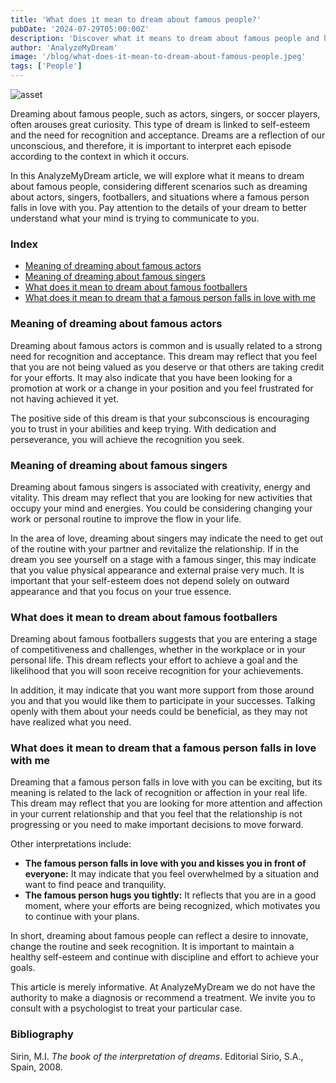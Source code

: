 ```yaml
---
title: 'What does it mean to dream about famous people?'
pubDate: '2024-07-29T05:00:00Z'
description: 'Discover what it means to dream about famous people and how these dreams can reflect your desires for recognition, creativity, and more.'
author: 'AnalyzeMyDream'
image: '/blog/what-does-it-mean-to-dream-about-famous-people.jpeg'
tags: ['People']
---
```


![asset](/blog/what-does-it-mean-to-dream-about-famous-people.jpeg)

Dreaming about famous people, such as actors, singers, or soccer players, often arouses great curiosity. This type of dream is linked to self-esteem and the need for recognition and acceptance. Dreams are a reflection of our unconscious, and therefore, it is important to interpret each episode according to the context in which it occurs.

In this AnalyzeMyDream article, we will explore what it means to dream about famous people, considering different scenarios such as dreaming about actors, singers, footballers, and situations where a famous person falls in love with you. Pay attention to the details of your dream to better understand what your mind is trying to communicate to you.

### Index

- [Meaning of dreaming about famous actors](#meaning-of-dreaming-about-famous-actors)
- [Meaning of dreaming about famous singers](#meaning-of-dreaming-about-famous-singers)
- [What does it mean to dream about famous footballers](#what-does-it-mean-to-dream-about-famous-footballers)
- [What does it mean to dream that a famous person falls in love with me](#what-does-it-mean-to-dream-that-a-famous-person-falls-in-love-with-me)

### Meaning of dreaming about famous actors

Dreaming about famous actors is common and is usually related to a strong need for recognition and acceptance. This dream may reflect that you feel that you are not being valued as you deserve or that others are taking credit for your efforts. It may also indicate that you have been looking for a promotion at work or a change in your position and you feel frustrated for not having achieved it yet.

The positive side of this dream is that your subconscious is encouraging you to trust in your abilities and keep trying. With dedication and perseverance, you will achieve the recognition you seek. 

### Meaning of dreaming about famous singers

Dreaming about famous singers is associated with creativity, energy and vitality. This dream may reflect that you are looking for new activities that occupy your mind and energies. You could be considering changing your work or personal routine to improve the flow in your life.

In the area of ​​love, dreaming about singers may indicate the need to get out of the routine with your partner and revitalize the relationship. If in the dream you see yourself on a stage with a famous singer, this may indicate that you value physical appearance and external praise very much. It is important that your self-esteem does not depend solely on outward appearance and that you focus on your true essence.

### What does it mean to dream about famous footballers

Dreaming about famous footballers suggests that you are entering a stage of competitiveness and challenges, whether in the workplace or in your personal life. This dream reflects your effort to achieve a goal and the likelihood that you will soon receive recognition for your achievements.

In addition, it may indicate that you want more support from those around you and that you would like them to participate in your successes. Talking openly with them about your needs could be beneficial, as they may not have realized what you need.

### What does it mean to dream that a famous person falls in love with me

Dreaming that a famous person falls in love with you can be exciting, but its meaning is related to the lack of recognition or affection in your real life. This dream may reflect that you are looking for more attention and affection in your current relationship and that you feel that the relationship is not progressing or you need to make important decisions to move forward.

Other interpretations include:
- **The famous person falls in love with you and kisses you in front of everyone:** It may indicate that you feel overwhelmed by a situation and want to find peace and tranquility.
- **The famous person hugs you tightly:** It reflects that you are in a good moment, where your efforts are being recognized, which motivates you to continue with your plans.

In short, dreaming about famous people can reflect a desire to innovate, change the routine and seek recognition. It is important to maintain a healthy self-esteem and continue with discipline and effort to achieve your goals.

This article is merely informative. At AnalyzeMyDream we do not have the authority to make a diagnosis or recommend a treatment. We invite you to consult with a psychologist to treat your particular case.

### Bibliography

Sirin, M.I. *The book of the interpretation of dreams*. Editorial Sirio, S.A., Spain, 2008.
